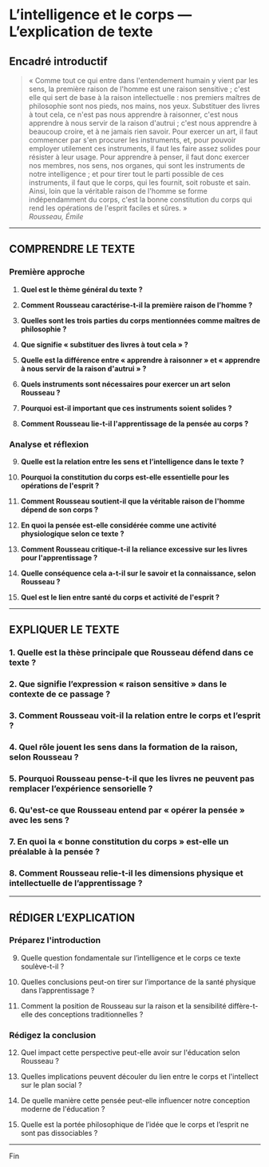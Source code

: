 # L’intelligence et le corps — L’explication de texte

## Encadré introductif
> « Comme tout ce qui entre dans l'entendement humain y vient par les sens, la première raison de l'homme est une raison sensitive ; c'est elle qui sert de base à la raison intellectuelle : nos premiers maîtres de philosophie sont nos pieds, nos mains, nos yeux. Substituer des livres à tout cela, ce n'est pas nous apprendre à raisonner, c'est nous apprendre à nous servir de la raison d'autrui ; c'est nous apprendre à beaucoup croire, et à ne jamais rien savoir. Pour exercer un art, il faut commencer par s'en procurer les instruments, et, pour pouvoir employer utilement ces instruments, il faut les faire assez solides pour résister à leur usage. Pour apprendre à penser, il faut donc exercer nos membres, nos sens, nos organes, qui sont les instruments de notre intelligence ; et pour tirer tout le parti possible de ces instruments, il faut que le corps, qui les fournit, soit robuste et sain. Ainsi, loin que la véritable raison de l'homme se forme indépendamment du corps, c'est la bonne constitution du corps qui rend les opérations de l'esprit faciles et sûres. »  
> *Rousseau, Émile*

---

## COMPRENDRE LE TEXTE

### Première approche

1. **Quel est le thème général du texte ?**

2. **Comment Rousseau caractérise-t-il la première raison de l’homme ?**

3. **Quelles sont les trois parties du corps mentionnées comme maîtres de philosophie ?**

4. **Que signifie « substituer des livres à tout cela » ?**

5. **Quelle est la différence entre « apprendre à raisonner » et « apprendre à nous servir de la raison d'autrui » ?**

6. **Quels instruments sont nécessaires pour exercer un art selon Rousseau ?**

7. **Pourquoi est-il important que ces instruments soient solides ?**

8. **Comment Rousseau lie-t-il l'apprentissage de la pensée au corps ?**

### Analyse et réflexion

9. **Quelle est la relation entre les sens et l’intelligence dans le texte ?**

10. **Pourquoi la constitution du corps est-elle essentielle pour les opérations de l'esprit ?**

11. **Comment Rousseau soutient-il que la véritable raison de l'homme dépend de son corps ?**

12. **En quoi la pensée est-elle considérée comme une activité physiologique selon ce texte ?**

13. **Comment Rousseau critique-t-il la reliance excessive sur les livres pour l'apprentissage ?**

14. **Quelle conséquence cela a-t-il sur le savoir et la connaissance, selon Rousseau ?**

15. **Quel est le lien entre santé du corps et activité de l'esprit ?**

---

## EXPLIQUER LE TEXTE

### 1. Quelle est la thèse principale que Rousseau défend dans ce texte ?

### 2. Que signifie l’expression « raison sensitive » dans le contexte de ce passage ?

### 3. Comment Rousseau voit-il la relation entre le corps et l’esprit ?

### 4. Quel rôle jouent les sens dans la formation de la raison, selon Rousseau ?

### 5. Pourquoi Rousseau pense-t-il que les livres ne peuvent pas remplacer l’expérience sensorielle ?

### 6. Qu'est-ce que Rousseau entend par « opérer la pensée » avec les sens ?

### 7. En quoi la « bonne constitution du corps » est-elle un préalable à la pensée ?

### 8. Comment Rousseau relie-t-il les dimensions physique et intellectuelle de l’apprentissage ?

---

## RÉDIGER L’EXPLICATION

### Préparez l'introduction

9. Quelle question fondamentale sur l’intelligence et le corps ce texte soulève-t-il ?

10. Quelles conclusions peut-on tirer sur l’importance de la santé physique dans l’apprentissage ?

11. Comment la position de Rousseau sur la raison et la sensibilité diffère-t-elle des conceptions traditionnelles ?

### Rédigez la conclusion

12. Quel impact cette perspective peut-elle avoir sur l'éducation selon Rousseau ?

13. Quelles implications peuvent découler du lien entre le corps et l'intellect sur le plan social ? 

14. De quelle manière cette pensée peut-elle influencer notre conception moderne de l'éducation ?

15. Quelle est la portée philosophique de l’idée que le corps et l’esprit ne sont pas dissociables ? 

---

Fin